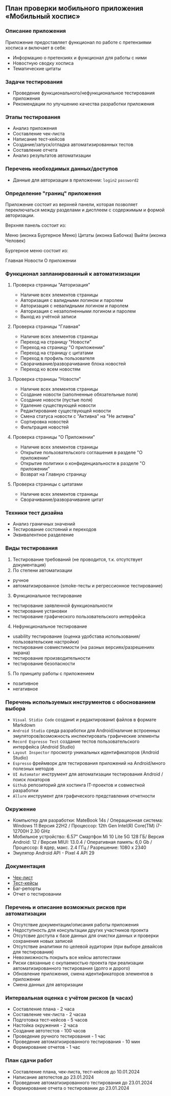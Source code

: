 ## План проверки мобильного приложения «Мобильный хоспис»

### Описание приложения

Приложение предоставляет функционал по работе с претензиями хосписа и включает в себя:

- Информацию о претензиях и функционал для работы с ними
- Новостную сводку хосписа
- Тематические цитаты

### Задачи тестирования

- Проведение функционального/нефункциональное тестирования приложения
- Рекомендации по улучшению качества разработки приложения

### Этапы тестирования

- Анализ приложения
- Составление чек-листа
- Написание тест-кейсов
- Создание/запуск/отладка автоматизированных тестов
- Составление отчета
- Анализ результатов автоматизации

### Перечень необходимых данных/доступов

- Данные для авторизации в приложении:
  `login2`
  `password2`

### Определение "границ" приложения

Приложение состоит из верхней панели, которая позволяет переключаться между разделами и дисплеем с содержимым и формой авторизации.

Верхняя панель состоит из:

Меню (иконка Бургерное Меню)
Цитаты (иконка Бабочка)
Выйти (иконка Человек)

Бургерное меню состоит из:

Главная
Новости
О приложении

### Функционал запланированный к автоматизизации

1. Проверка страницы "Авторизация"

   - Наличие всех элементов страницы
   - Авторизация с валидными логином и паролем
   - Авторизация с невалидными логином и паролем
   - Авторизация с незаполненными логином и паролем
   - Выход из учётной записи

2. Проверка страницы "Главная"

   - Наличие всех элементов страницы
   - Переход на страницу "Новости"
   - Переход на страницу "О приложении"
   - Переход на страницу с цитатами
   - Переход в профиль пользователя
   - Сворачивание/разворачивание блока новостей
   - Переход ко всем новостям

3. Проверка страницы "Новости"

   - Наличие всех элементов страницы
   - Создание новости (заполненные обязательные поля)
   - Создание новости (пустые поля)
   - Удаление существующей новости
   - Редактирование существующей новости
   - Смена статуса новости с "Активна" на "Не активна"
   - Сортировка новостей
   - Фильтрация новостей

4. Проверка страницы "О Приложении"

   - Наличие всех элементов страницы
   - Открытие пользовательского соглашения в разделе "О приложении"
   - Открытие политики о конфиденциальности в разделе "О приложении"
   - Возврат на Главную страницу

5. Проверка страницы с цитатами
   - Наличие всех элементов страницы
   - Сворачивание/разворачивание цитат

### Техники тест дизайна

- Анализ граничных значений
- Тестирование состояний и переходов
- Эквивалентное разделение

### Виды тестирования

1. Тестирование требований (не проводится, т.к. отсутствует документация)
2. По степени автоматизации

- ручное
- автоматизированное (smoke-тесты и регрессионное тестирование)

3. Функциональное тестирование

- тестирование заявленной функциональности
- тестирование установки
- тестирование графического пользовательского интерфейса

4. Нефункциональное тестирование

- usability тестирование (оценка удобстава использования/пользовательские настройки)
- тестирование совместимости (на разных версиях/разрешениях экрана)
- тестирование производительности
- тестирование безопасности

5. По принципу работы с приложением

- позитивное
- негативное

### Перечень используемых инструментов с обоснованием выбора

- `Visual Stidio Code` созданиt и редактированиt файлов в формате Markdown
- `Android Studio` среда разработки для Android/наличие встроенных эмуляторов/возможность инспектировать графические элементы
- `Record Espresso Test` создание тестов пользовательского интерфейса (Android Studio)
- `Layout Inspector` просмотр уникальных идентификаторов (Android Studio)
- `Espresso` фреймворк для тестирования приложений на Android/много полезных методов
- `UI Automator` инструмент для автоматизации тестирования Android / поиск локаторов
- `Github` репозиторий для хостинга IT-проектов и совместной разработки
- `Allure` инструмент для графического представления отчетности

### Окружение

- Компьютер для разработки: MateBook 14s / Операционная система: Windows 11 Версия 22H2 / Процессор: 12th Gen Intel(R) Core(TM) i7-12700H 2.30 GHz
- Мобильное устройство: 6.57" Смартфон Mi 10 Lite 5G 128 ГБ/ Версия Android: 12 / Версия MIUI: 13.0.4 / Оперативная память: 6,0 Gb / Процессор: 8 ядер, макс. 2.4 ГГц / Разрешение: 1080 x 2340
- Эмулятор Android API - Pixel 4 API 29

### Документация

- [Чек-лист](https://docs.google.com/spreadsheets/d/1OAwDrsqCn4B5xmLJqAaRVzK97G0ZbvViy0AA05xb4J0/edit#gid=1178547642)
- [Тест-кейсы](https://docs.google.com/spreadsheets/d/1_TXiu_SY3QeXfG9pCYebJSdkwSWFoJyMSyRdfcps4Lo/edit#gid=0)
- Баг-репорты
- Отчет о тестировании

### Перечень и описание возможных рисков при автоматизации

- Отсутствие документации/описания работы приложения
- Недоступность для консультации других участников проекта
- Отсутсвие доступа к базе данных для очистки данных и проверки сохранения новых записей
- Отсутствие аналитики по целевой аудитории (при выборе девайсов для тестирования)
- Невозможность покрыть все кейсы автотестами
- Риски связанные с окупаемостью проекта при реализации автоматизированного тестирования (долго и дорого)
- Обновление приложения, смена идентификаторов элементов в приложении
- Смена данных для авторизации

### Интервальная оценка с учётом рисков (в часах)

- Составление плана - 2 часа
- Составление чек-листа - 2 часаа
- Подготовка тест-кейсов - 5 часов
- Настойка окружения - 2 часа
- Создание автотестов - 100 часов
- Проведение ручного тестирования - 1 час
- Проведение автоматизированного тестирования - 10 мин
- Формирование отчетов - 1 час

### План сдачи работ

- Составление плана, чек-листа, тест-кейсов до 10.01.2024
- Написание автотестов до 23.01.2024
- Проведение автоматизированного тестирования до 23.01.2024
- Формирование отчета о тестировании до 23.01.2024
